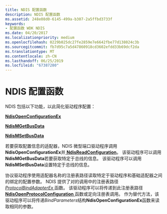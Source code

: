 ```yaml
---
title: NDIS 配置函数
description: NDIS 配置函数
ms.assetid: 248e08d0-6145-499a-b307-2a5ffbd3733f
keywords:
- 配置函数 WDK NDIS
ms.date: 04/20/2017
ms.localizationpriority: medium
ms.openlocfilehash: 0229b025dc27fe2859e7e6642fbe77d138024c3b
ms.sourcegitcommit: fb7d95c7a5d47860918cd3602efdd33b69dcf2da
ms.translationtype: MT
ms.contentlocale: zh-CN
ms.lasthandoff: 06/25/2019
ms.locfileid: "67387280"
---
```

# <a name="ndis-configuration-functions"></a>NDIS 配置函数





NDIS 包括以下功能，以此简化驱动程序配置：

[**NdisOpenConfigurationEx**](https://docs.microsoft.com/windows-hardware/drivers/ddi/content/ndis/nf-ndis-ndisopenconfigurationex)

[**NdisMGetBusData**](https://docs.microsoft.com/windows-hardware/drivers/ddi/content/ndis/nf-ndis-ndismgetbusdata)

[**NdisMSetBusData**](https://docs.microsoft.com/windows-hardware/drivers/ddi/content/ndis/nf-ndis-ndismsetbusdata)

若要获取配置信息的适配器，NDIS 微型端口驱动程序调用**NdisOpenConfigurationEx**并[ **NdisReadConfiguration**](https://docs.microsoft.com/windows-hardware/drivers/ddi/content/ndis/nf-ndis-ndisreadconfiguration)。 该驱动程序可以调用**NdisMGetBusData**若要获取特定于总线的信息。 该驱动程序可以调用**NdisMSetBusData**设置特定于总线的信息。

协议驱动程序使用适配器名称的注册表路径读取特定于驱动程序和基础适配器之间的绑定的配置参数。 NDIS 提供了对的调用中的注册表路径[ *ProtocolBindAdapterEx* ](https://docs.microsoft.com/windows-hardware/drivers/ddi/content/ndis/nc-ndis-protocol_bind_adapter_ex)函数。 该驱动程序可以将传递到此注册表路径[ **NdisOpenProtocolConfiguration** ](https://docs.microsoft.com/previous-versions/windows/hardware/network/ff553683(v=vs.85))函数或定向注册表调用。 作为替代方法，该驱动程序可以将传递*BindParameters*结构**NdisOpenConfigurationEx**函数来读取相同的参数。

 

 





